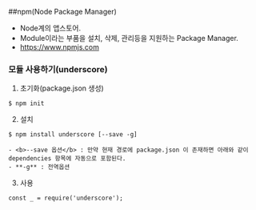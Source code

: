 ##npm(Node Package Manager)
- Node계의 앱스토어.
- Module이라는 부품을 설치, 삭제, 관리등을 지원하는 Package Manager.
- https://www.npmjs.com


### 모듈 사용하기(underscore)
1. 초기화(package.json 생성)
```
$ npm init
```

2. 설치
~~~
$ npm install underscore [--save -g]
~~~
    - <b>--save 옵션</b> : 만약 현재 경로에 package.json 이 존재하면 아래와 같이 dependencies 항목에 자동으로 포함된다.
    - **-g** : 전역옵션

3. 사용
~~~
const _ = require('underscore');
~~~

